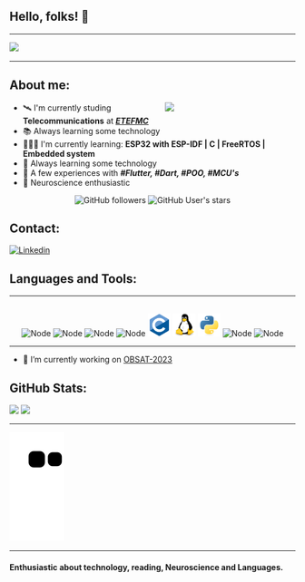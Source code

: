 
## Hello, folks! 👋

---

<img src="https://raw.githubusercontent.com/gist/DreamkitteXz/d737e49ec85f143dbb53138abef4c751/raw/842f5162a1c73a0d84bad2cc317447fc06c31d77/README.svg" />

---

## **About me:**

<img align='right' src="https://media.tenor.com/YZPnGuPeZv8AAAAd/coding.gif" width="230">

- 🛰️ I'm currently studing **Telecommunications** at ***[ETEFMC](https://etefmc.com.br)*** 
- 📚 Always learning some technology 
- 👩🏻‍💻 I'm currently learning: **ESP32 with ESP-IDF | C | FreeRTOS | Embedded system** 
- 🔭 Always learning some technology 
- 📔 A few experiences with ***#Flutter, #Dart, #POO, #MCU's***
- 🧠 Neuroscience enthusiastic 


<p align="center">
  <img src="https://img.shields.io/github/followers/DreamkitteXz.svg?style=social&label=Follow&maxAge=2592000" alt="GitHub followers">
  <img src="https://img.shields.io/github/stars/DreamkitteXz" alt="GitHub User's stars">
</p>



## **Contact:**

[![Linkedin](https://img.shields.io/static/v1?label=&message=Kayque&color=informational&style=flat-square&logo=Linkedin&logoColor=white&link=https://www.linkedin.com/in/kayque-amado/)](www.linkedin.com/in/kayque-amado/)

## **Languages and Tools:**
---
<div align="center" style="display: inline_block"><br>
  <img src="https://www.vectorlogo.zone/logos/flutterio/flutterio-icon.svg" alt="Node" title="Node" width="40">
  <img src="https://www.vectorlogo.zone/logos/dartlang/dartlang-icon.svg" alt="Node" title="Node" width="40">
  <img src="https://www.vectorlogo.zone/logos/git-scm/git-scm-icon.svg" alt="Node" title="Node" width="40">
  <img src="https://cdn.worldvectorlogo.com/logos/arduino-1.svg" alt="Node" title="Node" width="40">
  <img src="https://raw.githubusercontent.com/devicons/devicon/master/icons/c/c-original.svg" alt="Node" title="Node" width="40">
  <img src="https://raw.githubusercontent.com/devicons/devicon/master/icons/linux/linux-original.svg" alt="Node" title="Node" width="40">
  <img src="https://raw.githubusercontent.com/devicons/devicon/master/icons/python/python-original.svg" alt="Node" title="Node" width="40">
  <img src="https://www.vectorlogo.zone/logos/unity3d/unity3d-icon.svg" alt="Node" title="Node" width="40">
  <img src="https://www.vectorlogo.zone/logos/github/github-icon.svg" alt="Node" title="Node" width="40">
</div>

---

- 🔭 I’m currently working on [OBSAT-2023](https://github.com/DreamkitteXz/OBSAT-2023)

## **GitHub Stats:**

  <img height="160em" src="https://github-readme-stats-sigma-five.vercel.app/api?username=DreamkitteXz&show_icons=true&theme=blue-green&include_all_commits=true&count_private=true"/>
  <img height="160em" src="https://github-readme-stats.vercel.app/api/top-langs/?username=DreamkitteXz&layout=compact&theme=blue-green&count_private=true"/>

---

![Snake animation](https://github.com/DreamkitteXz/DreamkitteXz/blob/output/github-contribution-grid-snake.svg)

---

#### Enthusiastic about technology, reading, Neuroscience and Languages.

